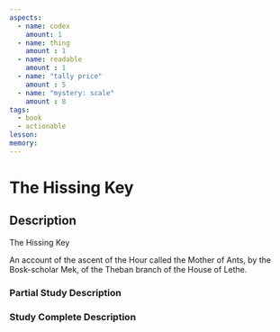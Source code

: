 ```yaml
---
aspects: 
  - name: codex
    amount: 1
  - name: thing
    amount : 1
  - name: readable
    amount : 1
  - name: "tally price"
    amount : 5
  - name: "mystery: scale"
    amount : 8
tags:
  - book
  - actionable
lesson: 
memory: 
---
```


# The Hissing Key

## Description
The Hissing Key

An account of the ascent of the Hour called the Mother of Ants, by the Bosk-scholar Mek, of the Theban branch of the House of Lethe.
### Partial Study Description

### Study Complete Description
